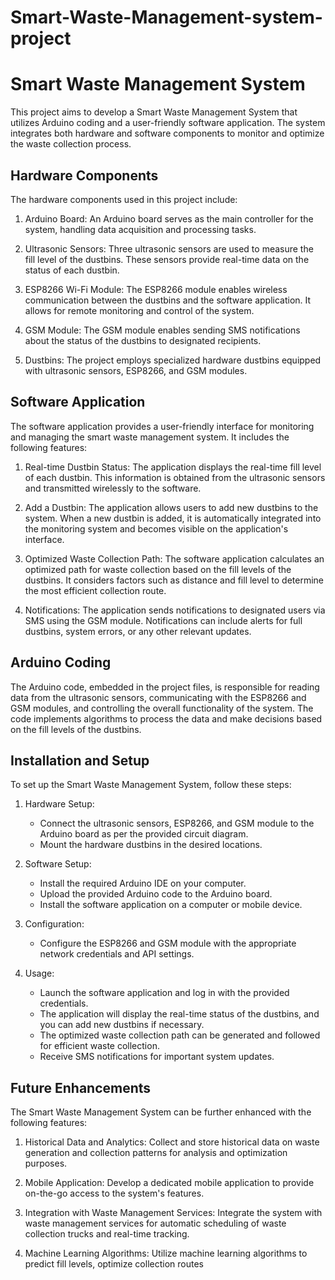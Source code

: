 # Smart-Waste-Management-system-project
# Smart Waste Management System

This project aims to develop a Smart Waste Management System that utilizes Arduino coding and a user-friendly software application. The system integrates both hardware and software components to monitor and optimize the waste collection process.

## Hardware Components

The hardware components used in this project include:

1. Arduino Board: An Arduino board serves as the main controller for the system, handling data acquisition and processing tasks.

2. Ultrasonic Sensors: Three ultrasonic sensors are used to measure the fill level of the dustbins. These sensors provide real-time data on the status of each dustbin.

3. ESP8266 Wi-Fi Module: The ESP8266 module enables wireless communication between the dustbins and the software application. It allows for remote monitoring and control of the system.

4. GSM Module: The GSM module enables sending SMS notifications about the status of the dustbins to designated recipients.

5. Dustbins: The project employs specialized hardware dustbins equipped with ultrasonic sensors, ESP8266, and GSM modules.

## Software Application

The software application provides a user-friendly interface for monitoring and managing the smart waste management system. It includes the following features:

1. Real-time Dustbin Status: The application displays the real-time fill level of each dustbin. This information is obtained from the ultrasonic sensors and transmitted wirelessly to the software.

2. Add a Dustbin: The application allows users to add new dustbins to the system. When a new dustbin is added, it is automatically integrated into the monitoring system and becomes visible on the application's interface.

3. Optimized Waste Collection Path: The software application calculates an optimized path for waste collection based on the fill levels of the dustbins. It considers factors such as distance and fill level to determine the most efficient collection route.

4. Notifications: The application sends notifications to designated users via SMS using the GSM module. Notifications can include alerts for full dustbins, system errors, or any other relevant updates.

## Arduino Coding

The Arduino code, embedded in the project files, is responsible for reading data from the ultrasonic sensors, communicating with the ESP8266 and GSM modules, and controlling the overall functionality of the system. The code implements algorithms to process the data and make decisions based on the fill levels of the dustbins.

## Installation and Setup

To set up the Smart Waste Management System, follow these steps:

1. Hardware Setup:
   - Connect the ultrasonic sensors, ESP8266, and GSM module to the Arduino board as per the provided circuit diagram.
   - Mount the hardware dustbins in the desired locations.

2. Software Setup:
   - Install the required Arduino IDE on your computer.
   - Upload the provided Arduino code to the Arduino board.
   - Install the software application on a computer or mobile device.

3. Configuration:
   - Configure the ESP8266 and GSM module with the appropriate network credentials and API settings.

4. Usage:
   - Launch the software application and log in with the provided credentials.
   - The application will display the real-time status of the dustbins, and you can add new dustbins if necessary.
   - The optimized waste collection path can be generated and followed for efficient waste collection.
   - Receive SMS notifications for important system updates.

## Future Enhancements

The Smart Waste Management System can be further enhanced with the following features:

1. Historical Data and Analytics: Collect and store historical data on waste generation and collection patterns for analysis and optimization purposes.

2. Mobile Application: Develop a dedicated mobile application to provide on-the-go access to the system's features.

3. Integration with Waste Management Services: Integrate the system with waste management services for automatic scheduling of waste collection trucks and real-time tracking.

4. Machine Learning Algorithms: Utilize machine learning algorithms to predict fill levels, optimize collection routes
